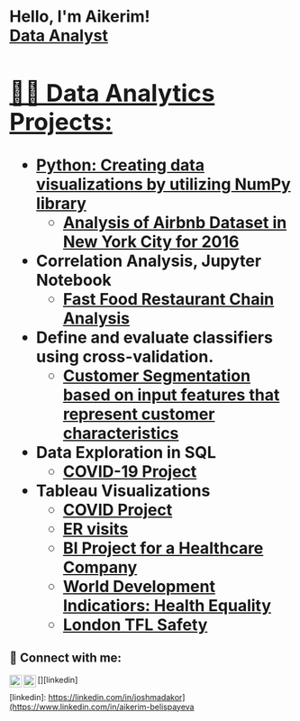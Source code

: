 <h1>Hello, I'm Aikerim! <br/><a href="https://github.com/aikerimbelis">Data Analyst</a> <a href="https://www.linkedin.com/in/aikerim-belispayeva/">

<h2>👨‍💻 Data Analytics Projects:</h2>

- <b>Python: Creating data visualizations by utilizing NumPy library</b>
  - [Analysis of Airbnb Dataset in New York City for 2016](https://medium.com/@aikerimbelis/analysis-of-airbnb-dataset-in-new-york-city-for-2016-e18f419b1975)
- <b>Correlation Analysis, Jupyter Notebook</b>
  - [Fast Food Restaurant Chain Analysis](https://github.com/aikerimbelis/googleColab/blob/main/Case_study.ipynb)
- <b>Define and evaluate classifiers using cross-validation. </b>
  - [Customer Segmentation based on input features that represent customer characteristics](https://github.com/aikerimbelis/customer-segmentation)
- <b>Data Exploration in SQL</b>
  - [COVID-19 Project](https://github.com/aikerimbelis/CovidProject_Data_Exploration/blob/main/SQLQuery1.sql)
- <b>Tableau Visualizations</b>
  - [COVID Project](https://public.tableau.com/app/profile/aikerim1831/viz/Covid_Deaths_16808912170800/Dashboard1)
  - [ER visits](https://public.tableau.com/app/profile/aikerim1831/viz/ERVisits_17087248350020/Dashboard1)
  - [BI Project for a Healthcare Company](https://public.tableau.com/app/profile/aikerim1831/viz/Aikerim_Project/ProjectStory)
  - [World Development Indicatiors: Health Equality](https://public.tableau.com/app/profile/aikerim1831/viz/WorldDevelopmentIndicatorsHealthEqualityCourseraProject/Dashboard1)
  - [London TFL Safety](https://public.tableau.com/app/profile/aikerim1831/viz/LondonTFLSafetyDataVisualizationCoursera/Dashboard1)



<h2> 🤳 Connect with me:</h2>

[<img align="left" alt="Aikerimbelis | LinkedIn" width="22px" src="https://cdn.jsdelivr.net/npm/simple-icons@v3/icons/linkedin.svg" />][linkedin]
[<img align="left" alt="Aikerimbelis | Instagram" width="22px" src="https://cdn.jsdelivr.net/npm/simple-icons@v3/icons/instagram.svg" />][instagram]


[instagram]: https://www.instagram.com/aikerim_belis/
[linkedin]: https://linkedin.com/in/joshmadakor](https://www.linkedin.com/in/aikerim-belispayeva

<!--
**aikerimbelis** is a ✨ _special_ ✨ repository because its `README.md` (this file) appears on your GitHub profile.

Here are some ideas to get you started:

- 🔭 I’m currently working on ...
- 🌱 I’m currently learning ...
- 👯 I’m looking to collaborate on ...
- 🤔 I’m looking for help with ...
- 💬 Ask me about ...
- 📫 How to reach me: ...
- 😄 Pronouns: ...
- ⚡ Fun fact: ...
-->
